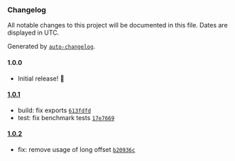 ### Changelog

All notable changes to this project will be documented in this file. Dates are displayed in UTC.

Generated by [`auto-changelog`](https://github.com/CookPete/auto-changelog).

#### 1.0.0

- Initial release! 🚀

#### [1.0.1](https://github.com/dextertanyj/tz-local-date/compare/v1.0.0...v1.0.1)

- build: fix exports [`613fdfd`](https://github.com/dextertanyj/tz-local-date/commit/613fdfd3e6bf39ea87888418c5283b64e8fed385)
- test: fix benchmark tests [`17e7669`](https://github.com/dextertanyj/tz-local-date/commit/17e76694ac875bd6a4878f004bbf865ae2c1656c)

#### [1.0.2](https://github.com/dextertanyj/tz-local-date/compare/v1.0.1...v1.0.2)

- fix: remove usage of long offset [`b20936c`](https://github.com/dextertanyj/tz-local-date/commit/b20936c5d1976ba2068d1dcdca3a47c2bb0ba698)
